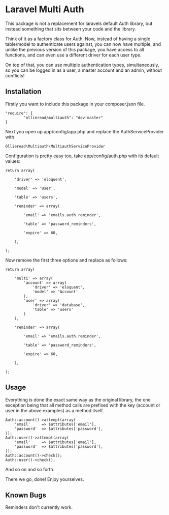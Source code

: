 # Laravel Multi Auth #

This package is not a replacement for laravels default Auth library, but instead something
that sits between your code and the library.

Think of it as a factory class for Auth. Now, instead of having a single table/model to
authenticate users against, you can now have multiple, and unlike the previous version of
this package, you have access to all functions, and can even use a different driver 
for each user type.

On top of that, you can use multiple authentication types, simultaneously, so you can be logged
in as a user, a master account and an admin, without conflicts!

## Installation ##

Firstly you want to include this package in your composer.json file.

    "require": {
    		"ollieread/multiauth": "dev-master"
    }

Next you open up app/config/app.php and replace the AuthServiceProvider with

    Ollieread\Multiauth\MultiauthServiceProvider

Configuration is pretty easy too, take app/config/auth.php with its default values:

    return array(

		'driver' => 'eloquent',

		'model' => 'User',

		'table' => 'users',

		'reminder' => array(

			'email' => 'emails.auth.reminder',

			'table' => 'password_reminders',

			'expire' => 60,

		),

	);

Now remove the first three options and replace as follows:

    return array(

		'multi'	=> array(
			'account' => array(
				'driver' => 'eloquent',
				'model'	=> 'Account'
			),
			'user' => array(
				'driver' => 'database',
				'table' => 'users'
			)
		),

		'reminder' => array(

			'email' => 'emails.auth.reminder',

			'table' => 'password_reminders',

			'expire' => 60,

		),

	);


## Usage ##

Everything is done the exact same way as the original library, the one exception being
that all method calls are prefixed with the key (account or user in the above examples)
as a method itself.

    Auth::account()->attempt(array(
    	'email'		=> $attributes['email'],
    	'password'	=> $attributes['password'],
    ));
    Auth::user()->attempt(array(
    	'email'		=> $attributes['email'],
    	'password'	=> $attributes['password'],
    ));
    Auth::account()->check();
    Auth::user()->check();

And so on and so forth.

There we go, done! Enjoy yourselves.

## Known Bugs ##

Reminders don't currently work.